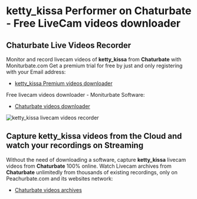 # ketty_kissa Performer on Chaturbate - Free LiveCam videos downloader

## Chaturbate Live Videos Recorder

Monitor and record livecam videos of **ketty_kissa** from **Chaturbate** with Moniturbate.com
Get a premium trial for free by just and only registering with your Email address:
* [ketty_kissa Premium videos downloader](https://moniturbate.com/request-demo-licence-key.html)

Free livecam videos downloader - Moniturbate Software:
* [Chaturbate videos downloader](https://moniturbate.com/moniturbate-download-software.html)

![ketty_kissa livecam videos recorder](https://peachurnet.com/templates/moniturbate-software.png)


## Capture ketty_kissa videos from the Cloud and watch your recordings on Streaming

Without the need of downloading a software, capture **ketty_kissa** livecam videos from **Chaturbate** 100% online.
Watch Livecam archives from **Chaturbate** unlimitedly from thousands of existing recordings, only on Peachurbate.com and its websites network:
* [Chaturbate videos archives](https://peachurnet.com/)